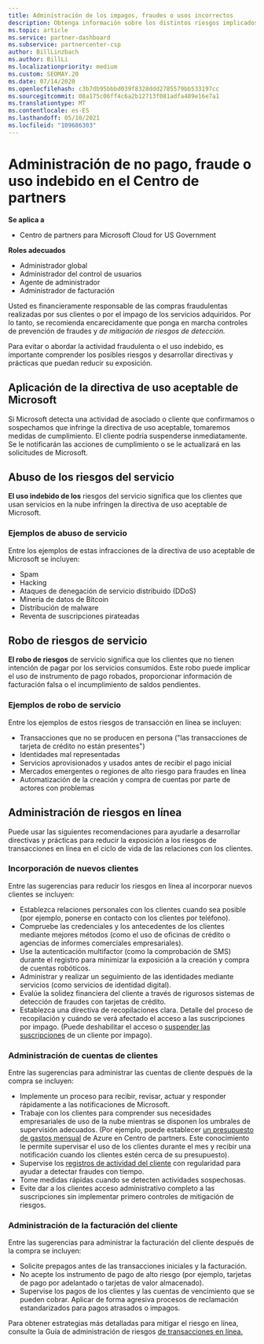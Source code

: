 ```yaml
---
title: Administración de los impagos, fraudes o usos incorrectos
description: Obtenga información sobre los distintos riesgos implicados en las transacciones en línea y los procedimientos recomendados para administrar y mitigar esos riesgos en Centro de partners.
ms.topic: article
ms.service: partner-dashboard
ms.subservice: partnercenter-csp
author: BillLinzbach
ms.author: BillLi
ms.localizationpriority: medium
ms.custom: SEOMAY.20
ms.date: 07/14/2020
ms.openlocfilehash: c3b7db95bbbd039f8328ddd2785579bb533197cc
ms.sourcegitcommit: 08a175c06ff4c6a2b12713f081adfa489e16e7a1
ms.translationtype: MT
ms.contentlocale: es-ES
ms.lasthandoff: 05/10/2021
ms.locfileid: "109686303"
---
```

# <a name="managing-non-payment-fraud-or-misuse-in-partner-center"></a>Administración de no pago, fraude o uso indebido en el Centro de partners

**Se aplica a**

- Centro de partners para Microsoft Cloud for US Government

**Roles adecuados**

- Administrador global
- Administrador del control de usuarios
- Agente de administrador
- Administrador de facturación

Usted es financieramente responsable de las compras fraudulentas realizadas por sus clientes o por el impago de los servicios adquiridos. Por lo tanto, se recomienda encarecidamente que ponga en marcha controles de prevención de fraudes y *de mitigación de riesgos de detección.*

Para evitar o abordar la actividad fraudulenta o el uso indebido, es importante comprender los posibles riesgos y desarrollar directivas y prácticas que puedan reducir su exposición.

## <a name="enforcement-of-microsoft-acceptable-use-policy"></a>Aplicación de la directiva de uso aceptable de Microsoft

Si Microsoft detecta una actividad de asociado o cliente que confirmamos o sospechamos que infringe la directiva de uso aceptable, tomaremos medidas de cumplimiento. El cliente podría suspenderse inmediatamente. Se le notificarán las acciones de cumplimiento o se le actualizará en las solicitudes de Microsoft.

## <a name="abuse-of-service-risks"></a>Abuso de los riesgos del servicio

**El uso indebido de los** riesgos del servicio significa que los clientes que usan servicios en la nube infringen la directiva de uso aceptable de Microsoft.

### <a name="examples-of-abuse-of-service"></a>Ejemplos de abuso de servicio

Entre los ejemplos de estas infracciones de la directiva de uso aceptable de Microsoft se incluyen:

- Spam
- Hacking
- Ataques de denegación de servicio distribuido (DDoS)
- Minería de datos de Bitcoin
- Distribución de malware
- Reventa de suscripciones pirateadas

## <a name="theft-of-service-risks"></a>Robo de riesgos de servicio

**El robo de riesgos** de servicio significa que los clientes que no tienen intención de pagar por los servicios consumidos. Este robo puede implicar el uso de instrumento de pago robados, proporcionar información de facturación falsa o el incumplimiento de saldos pendientes.

### <a name="examples-of-service-theft"></a>Ejemplos de robo de servicio

Entre los ejemplos de estos riesgos de transacción en línea se incluyen:

- Transacciones que no se producen en persona ("las transacciones de tarjeta de crédito no están presentes")
- Identidades mal representadas
- Servicios aprovisionados y usados antes de recibir el pago inicial
- Mercados emergentes o regiones de alto riesgo para fraudes en línea
- Automatización de la creación y compra de cuentas por parte de actores con problemas

## <a name="managing-online-risk"></a>Administración de riesgos en línea

Puede usar las siguientes recomendaciones para ayudarle a desarrollar directivas y prácticas para reducir la exposición a los riesgos de transacciones en línea en el ciclo de vida de las relaciones con los clientes.

### <a name="onboarding-new-customers"></a>Incorporación de nuevos clientes

Entre las sugerencias para reducir los riesgos en línea al incorporar nuevos clientes se incluyen:

- Establezca relaciones personales con los clientes cuando sea posible (por ejemplo, ponerse en contacto con los clientes por teléfono).
- Compruebe las credenciales y los antecedentes de los clientes mediante mejores métodos (como el uso de oficinas de crédito o agencias de informes comerciales empresariales).
- Use la autenticación multifactor (como la comprobación de SMS) durante el registro para minimizar la exposición a la creación y compra de cuentas robóticos.
- Administrar y realizar un seguimiento de las identidades mediante servicios (como servicios de identidad digital).
- Evalúe la solidez financiera del cliente a través de rigurosos sistemas de detección de fraudes con tarjetas de crédito.
- Establezca una directiva de recopilaciones clara. Detalle del proceso de recopilación y cuándo se verá afectado el acceso a las suscripciones por impago. (Puede deshabilitar el acceso o [suspender las suscripciones](create-a-new-subscription.md#suspend-a-subscription) de un cliente por impago).

### <a name="managing-customer-accounts"></a>Administración de cuentas de clientes

Entre las sugerencias para administrar las cuentas de cliente después de la compra se incluyen:

- Implemente un proceso para recibir, revisar, actuar y responder rápidamente a las notificaciones de Microsoft.
- Trabaje con los clientes para comprender sus necesidades empresariales de uso de la nube mientras se disponen los umbrales de supervisión adecuados. (Por ejemplo, puede establecer [un presupuesto de gastos mensual](set-an-azure-spending-budget-for-your-customers.md) de Azure en Centro de partners. Este conocimiento le permite supervisar el uso de los clientes durante el mes y recibir una notificación cuando los clientes estén cerca de su presupuesto).
- Supervise los [registros de actividad del cliente](activity-logs.md) con regularidad para ayudar a detectar fraudes con tiempo.
- Tome medidas rápidas cuando se detecten actividades sospechosas.
- Evite dar a los clientes acceso administrativo completo a las suscripciones sin implementar primero controles de mitigación de riesgos.

### <a name="managing-customer-billing"></a>Administración de la facturación del cliente

Entre las sugerencias para administrar la facturación del cliente después de la compra se incluyen:

- Solicite prepagos antes de las transacciones iniciales y la facturación.
- No acepte los instrumento de pago de alto riesgo (por ejemplo, tarjetas de pago por adelantado o tarjetas de valor almacenado).
- Supervise los pagos de los clientes y las cuentas de vencimiento que se pueden cobrar. Aplicar de forma agresiva procesos de reclamación estandarizados para pagos atrasados o impagos.

Para obtener estrategias más detalladas para mitigar el riesgo en línea, consulte la Guía de administración de riesgos [de transacciones en línea.](https://query.prod.cms.rt.microsoft.com/cms/api/am/binary/RE4Bhtt)

